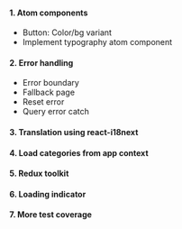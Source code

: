 #### 1. Atom components
- Button: Color/bg variant
- Implement typography atom component

#### 2. Error handling
- Error boundary
- Fallback page
- Reset error
- Query error catch

#### 3. Translation using react-i18next

#### 4. Load categories from app context  

#### 5. Redux toolkit

#### 6. Loading indicator  

#### 7. More test coverage 